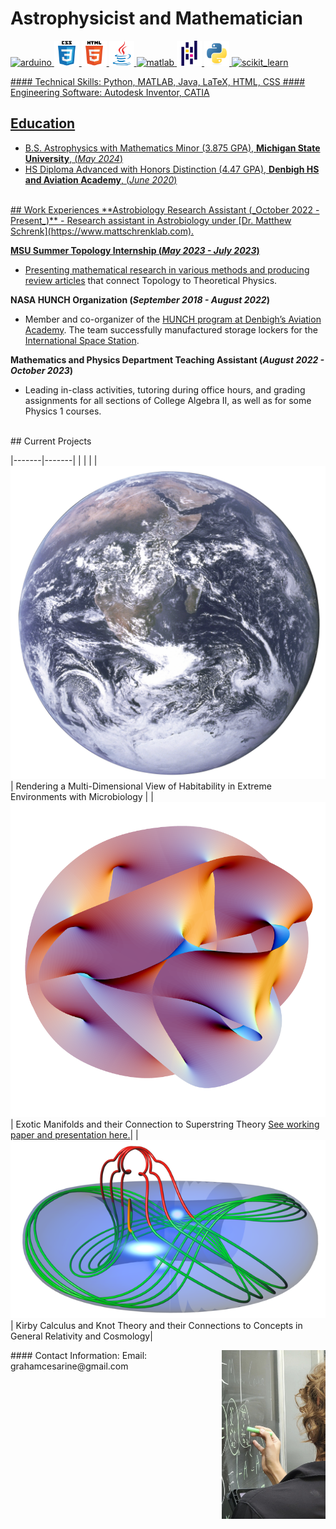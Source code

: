 # Astrophysicist and Mathematician
<p align="left"> <a href="https://www.arduino.cc/" target="_blank" rel="noreferrer"> <img src="https://cdn.worldvectorlogo.com/logos/arduino-1.svg" alt="arduino" width="40" height="40"/> </a> <a href="https://www.w3schools.com/css/" target="_blank" rel="noreferrer"> <img src="https://raw.githubusercontent.com/devicons/devicon/master/icons/css3/css3-original-wordmark.svg" alt="css3" width="40" height="40"/> </a> <a href="https://www.w3.org/html/" target="_blank" rel="noreferrer"> <img src="https://raw.githubusercontent.com/devicons/devicon/master/icons/html5/html5-original-wordmark.svg" alt="html5" width="40" height="40"/> </a> <a href="https://www.java.com" target="_blank" rel="noreferrer"> <img src="https://raw.githubusercontent.com/devicons/devicon/master/icons/java/java-original.svg" alt="java" width="40" height="40"/> </a> <a href="https://www.mathworks.com/" target="_blank" rel="noreferrer"> <img src="https://upload.wikimedia.org/wikipedia/commons/2/21/Matlab_Logo.png" alt="matlab" width="40" height="40"/> </a> <a href="https://pandas.pydata.org/" target="_blank" rel="noreferrer"> <img src="https://raw.githubusercontent.com/devicons/devicon/2ae2a900d2f041da66e950e4d48052658d850630/icons/pandas/pandas-original.svg" alt="pandas" width="40" height="40"/> </a> <a href="https://www.python.org" target="_blank" rel="noreferrer"> <img src="https://raw.githubusercontent.com/devicons/devicon/master/icons/python/python-original.svg" alt="python" width="40" height="40"/> </a> <a href="https://scikit-learn.org/" target="_blank" rel="noreferrer"> <img src="https://upload.wikimedia.org/wikipedia/commons/0/05/Scikit_learn_logo_small.svg" alt="scikit_learn" width="40" height="40"/> </a> <a href="https://seaborn.pydata.org/" target="_blank" rel="noreferrer"> </p>
#### Technical Skills: Python, MATLAB, Java, LaTeX, HTML, CSS
#### Engineering Software: Autodesk Inventor, CATIA

## Education

- B.S. Astrophysics with Mathematics Minor (3.875 GPA), **Michigan State University**, (_May 2024_)
- HS Diploma Advanced with Honors Distinction (4.47 GPA), **Denbigh HS and Aviation Academy**, (_June 2020_)

<br />
## Work Experiences
**Astrobiology Research Assistant (_October 2022 - Present_)**
 - Research assistant in Astrobiology under [Dr. Matthew Schrenk](https://www.mattschrenklab.com). 

**MSU Summer Topology Internship (_May 2023 - July 2023_)**
 - Presenting mathematical research in various methods and producing [review articles](https://github.com/cesarinegraham/Topology-Research-Results/blob/87f9d55fd60bced16efb3ff62952183609f8e914/Exotic_Manifolds_Research_Paper.pdf) that connect Topology to Theoretical Physics.

**NASA HUNCH Organization (_September 2018 - August 2022_)**
 - Member and co-organizer of the [HUNCH program at Denbigh’s Aviation Academy](https://www.13newsnow.com/article/entertainment/television/programs/daybreak/in-session-newport-news-students-construct-lockers-for-astronauts/291-87bcc798-570b-4aa5-9d59-959f01f18fac). The team successfully manufactured storage lockers for the [International Space Station](https://www.dailypress.com/2019/06/10/aviation-academy-students-get-nod-from-nasa-to-build-equipment-for-space-station/).

**Mathematics and Physics Department Teaching Assistant (_August 2022 - October 2023_)**
 - Leading in-class activities, tutoring during office hours, and grading assignments for all sections of College Algebra II, as well as for some Physics 1 courses.

<br />
## Current Projects

|-------|-------|
| | |
| ![Earth](/assets/earth.png) | Rendering a Multi-Dimensional View of Habitability in Extreme Environments with Microbiology |
| ![Calabi-Yau Manifolds](/assets/Calabi-Yau.png) | Exotic Manifolds and their Connection to Superstring Theory [See working paper and presentation here.](https://github.com/cesarinegraham/Topology-Research-Results/)|
| ![Knot Theory](/assets/knottheory.png) | Kirby Calculus and Knot Theory and their Connections to Concepts in General Relativity and Cosmology|

<img align="right" width="33%" src="/assets/knott.png"> 
#### Contact Information:
Email: grahamcesarine@gmail.com




